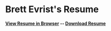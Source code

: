 # Brett Evrist's Resume

**[View Resume in Browser](./Resume.pdf) --  [Download Resume](https://github.com/bevrist/resume/raw/test/Resume.pdf)**
